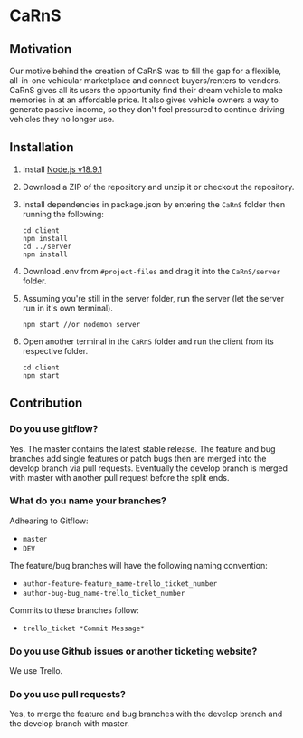 # CaRnS
## Motivation

Our motive behind the creation of CaRnS was to fill the gap for a flexible, all-in-one vehicular marketplace and connect buyers/renters to vendors. CaRnS gives all its users the opportunity find their dream vehicle to make memories in at an affordable price. It also gives vehicle owners a way to generate passive income, so they don't feel pressured to continue driving vehicles they no longer use. 

## Installation
1. Install [Node.js v18.9.1](https://nodejs.org/en/download/current/)
2. Download a ZIP of the repository and unzip it or checkout the repository.
3. Install dependencies in package.json by entering the `CaRnS` folder then running the following:
   ```
   cd client
   npm install
   cd ../server
   npm install
   ```
3. Download .env from `#project-files` and drag it into the `CaRnS/server` folder.

4. Assuming you're still in the server folder, run the server (let the server run in it's own terminal).
   ```
   npm start //or nodemon server
   ```
5. Open another terminal in the `CaRnS` folder and run the client from its respective folder.

   ```
   cd client
   npm start
   ```

## Contribution
### Do you use gitflow?
Yes. The master contains the latest stable release. The feature and bug branches add single features or patch bugs then are merged into the develop branch via pull requests. Eventually the develop branch is merged with master with another pull request before the split ends.


### What do you name your branches?
Adhearing to Gitflow:
- `master`
- `DEV`

The feature/bug branches will have the following naming convention:
- `author-feature-feature_name-trello_ticket_number`
- `author-bug-bug_name-trello_ticket_number`

Commits to these branches follow:
- `trello_ticket *Commit Message*`

### Do you use Github issues or another ticketing website?
We use Trello.

### Do you use pull requests?
Yes, to merge the feature and bug branches with the develop branch and the develop branch with master.
